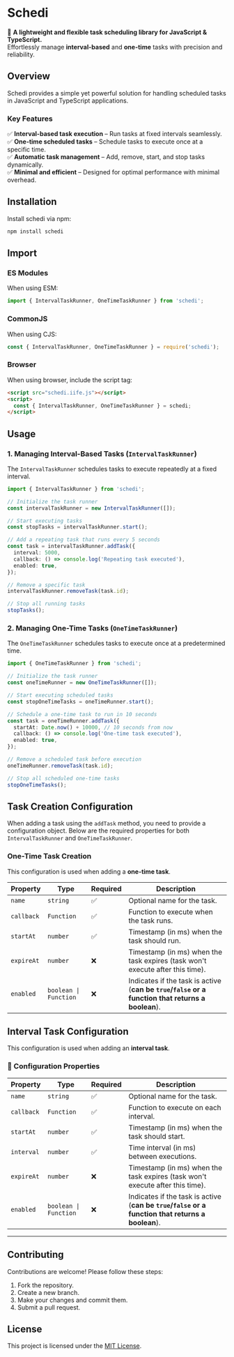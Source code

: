 # **Schedi**

🚀 **A lightweight and flexible task scheduling library for JavaScript & TypeScript.**  
Effortlessly manage **interval-based** and **one-time** tasks with precision and reliability.

## **Overview**

Schedi provides a simple yet powerful solution for handling scheduled tasks in JavaScript and TypeScript
applications.

### **Key Features**

✅ **Interval-based task execution** – Run tasks at fixed intervals seamlessly.  
✅ **One-time scheduled tasks** – Schedule tasks to execute once at a specific time.  
✅ **Automatic task management** – Add, remove, start, and stop tasks dynamically.  
✅ **Minimal and efficient** – Designed for optimal performance with minimal overhead.

## **Installation**

Install schedi via npm:

```sh
npm install schedi
```

## Import

### ES Modules

When using ESM:

```typescript
import { IntervalTaskRunner, OneTimeTaskRunner } from 'schedi';
```

### CommonJS

When using CJS:

```typescript
const { IntervalTaskRunner, OneTimeTaskRunner } = require('schedi');
```

### Browser

When using browser, include the script tag:

```html
<script src="schedi.iife.js"></script>
<script>
  const { IntervalTaskRunner, OneTimeTaskRunner } = schedi;
</script>
```

## **Usage**

### **1. Managing Interval-Based Tasks** (`IntervalTaskRunner`)

The `IntervalTaskRunner` schedules tasks to execute repeatedly at a fixed interval.

```typescript
import { IntervalTaskRunner } from 'schedi';

// Initialize the task runner
const intervalTaskRunner = new IntervalTaskRunner([]);

// Start executing tasks
const stopTasks = intervalTaskRunner.start();

// Add a repeating task that runs every 5 seconds
const task = intervalTaskRunner.addTask({
  interval: 5000,
  callback: () => console.log('Repeating task executed'),
  enabled: true,
});

// Remove a specific task
intervalTaskRunner.removeTask(task.id);

// Stop all running tasks
stopTasks();
```

### **2. Managing One-Time Tasks** (`OneTimeTaskRunner`)

The `OneTimeTaskRunner` schedules tasks to execute once at a predetermined time.

```typescript
import { OneTimeTaskRunner } from 'schedi';

// Initialize the task runner
const oneTimeRunner = new OneTimeTaskRunner([]);

// Start executing scheduled tasks
const stopOneTimeTasks = oneTimeRunner.start();

// Schedule a one-time task to run in 10 seconds
const task = oneTimeRunner.addTask({
  startAt: Date.now() + 10000, // 10 seconds from now
  callback: () => console.log('One-time task executed'),
  enabled: true,
});

// Remove a scheduled task before execution
oneTimeRunner.removeTask(task.id);

// Stop all scheduled one-time tasks
stopOneTimeTasks();
```

## **Task Creation Configuration**

When adding a task using the `addTask` method, you need to provide a configuration object. Below are the required
properties for both `IntervalTaskRunner` and `OneTimeTaskRunner`.

### **One-Time Task Creation**

This configuration is used when adding a **one-time task**.

| Property   | Type                  | Required | Description                                                                                       |
| ---------- | --------------------- | -------- | ------------------------------------------------------------------------------------------------- |
| `name`     | `string`              | ✅       | Optional name for the task.                                                                       |
| `callback` | `Function`            | ✅       | Function to execute when the task runs.                                                           |
| `startAt`  | `number`              | ✅       | Timestamp (in ms) when the task should run.                                                       |
| `expireAt` | `number`              | ❌       | Timestamp (in ms) when the task expires (task won't execute after this time).                     |
| `enabled`  | `boolean \| Function` | ❌       | Indicates if the task is active (**can be `true`/`false` or a function that returns a boolean**). |

## **Interval Task Configuration**

This configuration is used when adding an **interval task**.

### **🔹 Configuration Properties**

| Property   | Type                  | Required | Description                                                                                       |
| ---------- | --------------------- | -------- | ------------------------------------------------------------------------------------------------- |
| `name`     | `string`              | ✅       | Optional name for the task.                                                                       |
| `callback` | `Function`            | ✅       | Function to execute on each interval.                                                             |
| `startAt`  | `number`              | ✅       | Timestamp (in ms) when the task should start.                                                     |
| `interval` | `number`              | ✅       | Time interval (in ms) between executions.                                                         |
| `expireAt` | `number`              | ❌       | Timestamp (in ms) when the task expires (task won't execute after this time).                     |
| `enabled`  | `boolean \| Function` | ❌       | Indicates if the task is active (**can be `true`/`false` or a function that returns a boolean**). |

---

## Contributing

Contributions are welcome! Please follow these steps:

1. Fork the repository.
2. Create a new branch.
3. Make your changes and commit them.
4. Submit a pull request.

## License

This project is licensed under the [MIT License](LICENSE).
